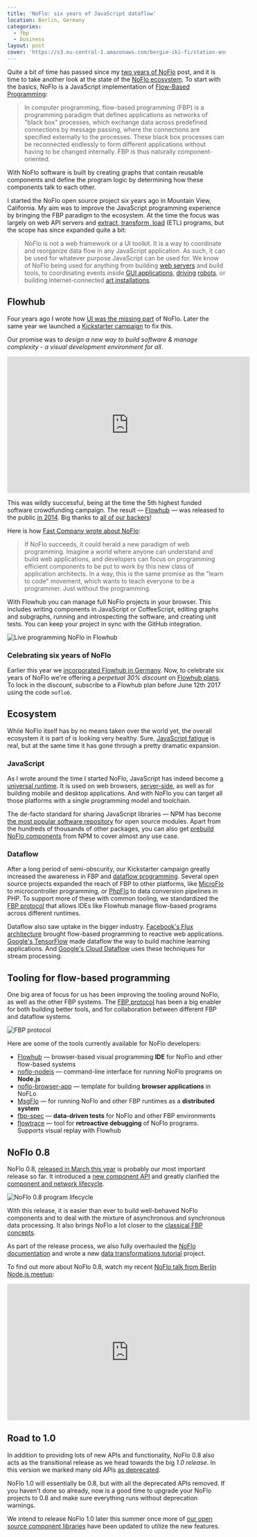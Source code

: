 ```yaml
---
title: 'NoFlo: six years of JavaScript dataflow'
location: Berlin, Germany
categories:
  - fbp
  - business
layout: post
cover: 'https://s3.eu-central-1.amazonaws.com/bergie-iki-fi/station-announcer.png'
---
```

Quite a bit of time has passed since my [two years of NoFlo](/blog/noflo-two-years/) post, and it is time to take another look at the state of the [NoFlo ecosystem](https://noflojs.org/). To start with the basics, NoFlo is a JavaScript implementation of [Flow-Based Programming](https://en.wikipedia.org/wiki/Flow-based_programming):

> In computer programming, flow-based programming (FBP) is a programming paradigm that defines applications as networks of "black box" processes, which exchange data across predefined connections by message passing, where the connections are specified externally to the processes. These black box processes can be reconnected endlessly to form different applications without having to be changed internally. FBP is thus naturally component-oriented.

With NoFlo software is built by creating graphs that contain reusable components and define the program logic by determining how these components talk to each other.

I started the NoFlo open source project six years ago in Mountain View, California. My aim was to improve the JavaScript programming experience by bringing the FBP paradigm to the ecosystem. At the time the focus was largely on web API servers and [extract, transform, load](https://en.wikipedia.org/wiki/Extract,_transform,_load) (ETL) programs, but the scope has since expanded quite a bit:

> NoFlo is not a web framework or a UI toolkit. It is a way to coordinate and reorganize data flow in any JavaScript application. As such, it can be used for whatever purpose JavaScript can be used for. We know of NoFlo being used for anything from building [web servers](https://thegrid.io) and build tools, to coordinating events inside [GUI applications](https://flowhub.io), [driving](http://meemoo.org/blog/2015-01-14-turtle-power-to-the-people) [robots](/blog/noflo-ardrone/), or building Internet-connected [art installations](/blog/ingress-table/).

## Flowhub

Four years ago I wrote how [UI was the missing part](/blog/noflo-two-years/#ui-is-the-missing-part) of NoFlo. Later the same year we launched a [Kickstarter campaign](https://www.kickstarter.com/projects/noflo/noflo-development-environment) to fix this.

Our promise was to _design a new way to build software & manage complexity - a visual development environment for all_.

<iframe width="560" height="315" src="https://www.kickstarter.com/projects/noflo/noflo-development-environment/widget/video.html" frameborder="0" scrolling="no"> </iframe>

This was wildly successful, being at the time the 5th highest funded software crowdfunding campaign. The result &mdash; [Flowhub](https://flowhub.io) &mdash; was released to the public [in 2014](/blog/flowhub-kickstarter-delivery/). Big thanks to [all of our backers](https://noflojs.org/kickstarter/)!

Here is how [Fast Company wrote about NoFlo](https://www.fastcompany.com/3016289/how-an-arcane-coding-method-from-1970s-banking-software-could-save-the-sanity-of-web-develop):

> If NoFlo succeeds, it could herald a new paradigm of web programming. Imagine a world where anyone can understand and build web applications, and developers can focus on programming efficient components to be put to work by this new class of application architects. In a way, this is the same promise as the "learn to code" movement, which wants to teach everyone to be a programmer. Just without the programming.

With Flowhub you can manage full NoFlo projects in your browser. This includes writing components in JavaScript or CoffeeScript, editing graphs and subgraphs, running and introspecting the software, and creating unit tests. You can keep your project in sync with the GitHub integration.

![Live programming NoFlo in Flowhub](https://s3.eu-central-1.amazonaws.com/bergie-iki-fi/station-announcer.png)

### Celebrating six years of NoFlo

Earlier this year we [incorporated Flowhub in Germany](/blog/flowhub-ug/). Now, to celebrate six years of NoFlo we're offering a _perpetual 30% discount_ on [Flowhub plans](http://plans.flowhub.io/). To lock in the discount, subscribe to a Flowhub plan before June 12th 2017 using the code `noflo6`.

## Ecosystem

While NoFlo itself has by no means taken over the world yet, the overall ecosystem it is part of is looking very healthy. Sure, [JavaScript fatigue](https://medium.com/@ericclemmons/javascript-fatigue-48d4011b6fc4) is real, but at the same time it has gone through a pretty dramatic expansion.

### JavaScript

As I wrote around the time I started NoFlo, JavaScript has indeed become [a universal runtime](/blog/the_universal_runtime/). It is used on web browsers, [server-side](https://nodejs.org/en/), as well as for building mobile and desktop applications. And with NoFlo you can target all those platforms with a single programming model and toolchain.

The de-facto standard for sharing JavaScript libraries &mdash; NPM has become [the most popular software repository](http://www.modulecounts.com/) for open source modules. Apart from the hundreds of thousands of other packages, you can also get [prebuild NoFlo components](https://www.npmjs.com/browse/keyword/noflo) from NPM to cover almost any use case.

### Dataflow

After a long period of semi-obscurity, our Kickstarter campaign greatly increased the awareness in FBP and [dataflow programming](https://en.wikipedia.org/wiki/Dataflow). Several open source projects expanded the reach of FBP to other platforms, like [MicroFlo](http://microflo.org/) to microcontroller programming, or [PhpFlo](https://github.com/phpflo/phpflo) to data conversion pipelines in PHP. To support more of these with common tooling, we standardized the [FBP protocol](https://flowbased.github.io/fbp-protocol/) that allows IDEs like Flowhub manage flow-based programs across different runtimes.

Dataflow also saw uptake in the bigger industry. [Facebook's Flux architecture](https://facebook.github.io/flux/) brought flow-based programming to reactive web applications. [Google's TensorFlow](https://www.tensorflow.org/) made dataflow the way to build machine learning applications. And [Google's Cloud Dataflow](https://cloud.google.com/dataflow/) uses these techniques for stream processing.

## Tooling for flow-based programming

One big area of focus for us has been improving the tooling around NoFlo, as well as the other FBP systems. The [FBP protocol](https://flowbased.github.io/fbp-protocol/) has been a big enabler for both building better tools, and for collaboration between different FBP and dataflow systems.

![FBP protocol](https://s3.eu-central-1.amazonaws.com/bergie-iki-fi/fbp-protocol.png)

Here are some of the tools currently available for NoFlo developers:

* [Flowhub](https://flowhub.io) &mdash; browser-based visual programming **IDE** for NoFlo and other flow-based systems
* [noflo-nodejs](https://github.com/noflo/noflo-nodejs) &mdash; command-line interface for running NoFlo programs on **Node.js**
* [noflo-browser-app](https://github.com/noflo/noflo-browser-app) &mdash; template for building **browser applications** in NoFLo
* [MsgFlo](https://msgflo.org) &mdash; for running NoFlo and other FBP runtimes as a **distributed system**
* [fbp-spec](https://github.com/flowbased/fbp-spec) &mdash; **data-driven tests** for NoFlo and other FBP environments
* [flowtrace](https://github.com/flowbased/flowtrace) &mdash; tool for **retroactive debugging** of NoFlo programs. Supports visual replay with Flowhub

## NoFlo 0.8

NoFlo 0.8, [released in March this year](/blog/noflo-0-8/) is probably our most important release so far. It introduced a [new component API](/blog/noflo-process-api/) and greatly clarified the [component and network lifecycle](/blog/noflo-0-8/#component-and-network-lifecycle).

![NoFlo 0.8 program lifecycle](https://s3.eu-central-1.amazonaws.com/bergie-iki-fi/a17b8582-fc33-11e5-9826-a722b90913ce.png)

With this release, it is easier than ever to build well-behaved NoFlo components and to deal with the mixture of asynchronous and synchronous data processing. It also brings NoFlo a lot closer to the [classical FBP concepts](http://www.jpaulmorrison.com/fbp/).

As part of the release process, we also fully overhauled the [NoFlo documentation](https://noflojs.org/documentation/) and wrote a new [data transformations tutorial](https://noflojs.org/tutorials/canadianness/) project.

To find out more about NoFlo 0.8, watch my recent [NoFlo talk from Berlin Node.js meetup](https://youtu.be/x_nhh3yg-Cs?list=PLIuD0578pkZ4Ciu9DNkRMG9yvFrEdVby7):

<iframe width="560" height="315" src="https://www.youtube.com/embed/x_nhh3yg-Cs?list=PLIuD0578pkZ4Ciu9DNkRMG9yvFrEdVby7" frameborder="0" allowfullscreen></iframe>

## Road to 1.0

In addition to providing lots of new APIs and functionality, NoFlo 0.8 also acts as the transitional release as we head towards the big _1.0 release_. In this version we marked many old APIs [as deprecated](/blog/noflo-0-8/#deprecated-features).

NoFlo 1.0 will essentially be 0.8, but with all the deprecated APIs removed. If you haven't done so already, now is a good time to upgrade your NoFlo projects to 0.8 and make sure everything runs without deprecation warnings.

We intend to release NoFlo 1.0 later this summer once more of [our open source component libraries](http://github.com/noflo) have been updated to utilize the new features.
